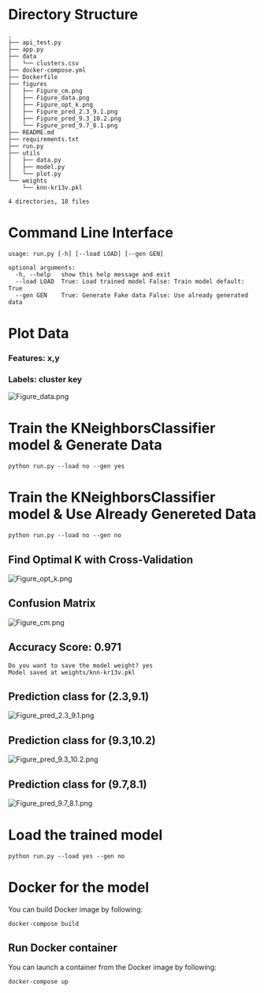# Directory Structure
```text
.
├── api_test.py
├── app.py
├── data
│   └── clusters.csv
├── docker-compose.yml
├── Dockerfile
├── figures
│   ├── Figure_cm.png
│   ├── Figure_data.png
│   ├── Figure_opt_k.png
│   ├── Figure_pred_2.3_9.1.png
│   ├── Figure_pred_9.3_10.2.png
│   └── Figure_pred_9.7_8.1.png
├── README.md
├── requirements.txt
├── run.py
├── utils
│   ├── data.py
│   ├── model.py
│   └── plot.py
└── weights
    └── knn-kr13v.pkl

4 directories, 18 files

```
# Command Line Interface
```text
usage: run.py [-h] [--load LOAD] [--gen GEN]

optional arguments:
  -h, --help   show this help message and exit
  --load LOAD  True: Load trained model False: Train model default: True
  --gen GEN    True: Generate Fake data False: Use already generated data
```

# Plot Data
### Features: x,y 
### Labels: cluster key

![Figure_data.png](figures/Figure_data.png)

# Train the KNeighborsClassifier model & Generate Data
```shell
python run.py --load no --gen yes
```

# Train the KNeighborsClassifier model & Use Already Genereted Data
```shell
python run.py --load no --gen no
```
## Find Optimal K with Cross-Validation

![Figure_opt_k.png](figures/Figure_opt_k.png)


## Confusion Matrix

![Figure_cm.png](figures/Figure_cm.png)


## Accuracy Score: 0.971

```text
Do you want to save the model weight? yes
Model saved at weights/knn-kr13v.pkl
```

## Prediction class for (2.3,9.1)

![Figure_pred_2.3_9.1.png](figures/Figure_pred_2.3_9.1.png)

## Prediction class for (9.3,10.2)

![Figure_pred_9.3_10.2.png](figures/Figure_pred_9.3_10.2.png)

## Prediction class for (9.7,8.1)

![Figure_pred_9.7_8.1.png](figures/Figure_pred_9.7_8.1.png)

# Load the trained model

```shell
python run.py --load yes --gen no
```


# Docker for the model

You can build Docker image by following:

```shell script
docker-compose build
```

## Run Docker container

You can launch a container from the Docker image by following:

```shell script
docker-compose up
```